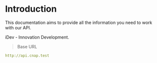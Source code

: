 # Introduction



This documentation aims to provide all the information you need to work with our API.

<aside>iDev - Innovation Development.</aside>

> Base URL

```yaml
http://api.cnap.test
```